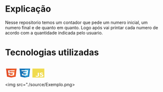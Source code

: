 # Explicação 

Nesse repositorio temos um contador que pede um numero inicial, um numero final e de quanto em quanto. Logo após vai printar cada numero de acordo com a quantidade indicada pelo usuario.

# Tecnologias utilizadas

 <div style="display: inline_block"><br>
  <img align="center" alt="Isra-HTML" height="30" width="40" src="https://raw.githubusercontent.com/devicons/devicon/master/icons/html5/html5-original.svg">
  <img align="center" alt="Isra-CSS" height="30" width="40" src="https://raw.githubusercontent.com/devicons/devicon/master/icons/css3/css3-original.svg">
 <img align="center" alt="Isra-Js" height="30" width="40" src="https://raw.githubusercontent.com/devicons/devicon/master/icons/javascript/javascript-plain.svg">
 
  </div>

<img src="./source/Exemplo.png>
</img>
